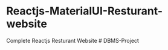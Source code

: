 # Reactjs-MaterialUI-Resturant-website
Complete Reactjs Resturant Website 
#   D B M S - P r o j e c t  
 